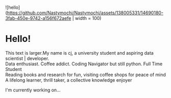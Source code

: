 ![hello](https://github.com/Nastymochi/Nastymochi/assets/138005331/14690180-3fab-450e-9742-a156f672aefe | width = 100) 
# Hello! 
This text is larger.My name is cj, a university student and aspiring data scientist | developer.<br> 
Data enthusiast. Coffee addict. Coding Navigator but still python. Full Time Student <br> 
Reading books and research for fun, visiting coffee shops for peace of mind <br> 
A lifelong learner, thrill taker, a collective knowledge enjoyer





 
 I'm currently working on... 


